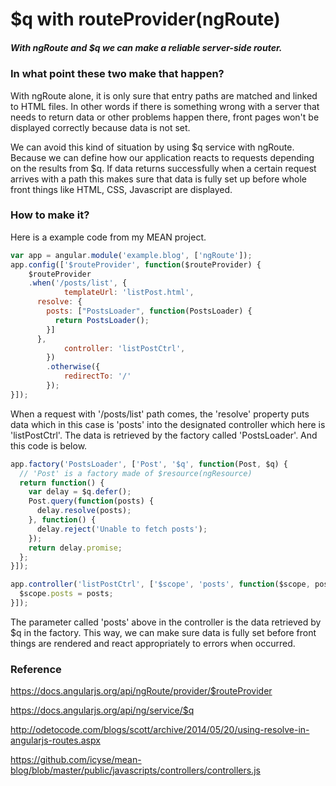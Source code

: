 # $q with routeProvider(ngRoute)
##### With ngRoute and $q we can make a reliable server-side router.

### In what point these two make that happen?
With ngRoute alone, it is only sure that entry paths are matched and linked to HTML files. In other words if there is something wrong with a server that needs to return data or other problems happen there, front pages won't be displayed correctly because data is not set.

We can avoid this kind of situation by using $q service with ngRoute. Because we can define how our application reacts to requests depending on the results from $q. If data returns successfully when a certain request arrives with a path this makes sure that data is fully set up before whole front things like HTML, CSS, Javascript are displayed.

### How to make it?
Here is a example code from my MEAN project.

```javascript
var app = angular.module('example.blog', ['ngRoute']);
app.config(['$routeProvider', function($routeProvider) {
	$routeProvider
    .when('/posts/list', {
			templateUrl: 'listPost.html',
      resolve: {
        posts: ["PostsLoader", function(PostsLoader) {
          return PostsLoader();
        }]
      },
			controller: 'listPostCtrl',
		})
		.otherwise({
			redirectTo: '/'
		});
}]);
```
When a request with '/posts/list' path comes, the 'resolve' property puts data which in this case is  'posts' into the designated controller which here is 'listPostCtrl'. The data is retrieved by the factory called 'PostsLoader'. And this code is below.

```javascript
app.factory('PostsLoader', ['Post', '$q', function(Post, $q) {
  // 'Post' is a factory made of $resource(ngResource)
  return function() {
    var delay = $q.defer();
    Post.query(function(posts) {
      delay.resolve(posts);
    }, function() {
      delay.reject('Unable to fetch posts');
    });
    return delay.promise;
  };
}]);

app.controller('listPostCtrl', ['$scope', 'posts', function($scope, posts) {
  $scope.posts = posts;
}]);
```
The parameter called 'posts' above in the controller is the data retrieved by $q in the factory. This way, we can make sure data is fully set before front things are rendered and react appropriately to errors when occurred.

### Reference
https://docs.angularjs.org/api/ngRoute/provider/$routeProvider

https://docs.angularjs.org/api/ng/service/$q

http://odetocode.com/blogs/scott/archive/2014/05/20/using-resolve-in-angularjs-routes.aspx

https://github.com/icyse/mean-blog/blob/master/public/javascripts/controllers/controllers.js
